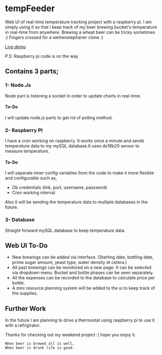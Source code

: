 # tempFeeder
Web UI of real-time temperature tracking project with a raspberry pi. I am simply using it so that i keep track of my beer brewing bucket's temperature in real-time from anywhere. Brewing a wheat beer can be tricky sometimes :) Fingers crossed for a weihenstephaner clone :)

[Live demo](http://95.85.28.239:3001)

P.S: Raspberry pi code is on the way

## Contains 3 parts;

### 1- Node.Js

Node part is listening a socket in order to update charts in real-time. 

#### To-Do

I will update node.js parts to get rid of polling method. 

### 2- Raspberry PI 

I have a cron working on raspberry. It works once a minute and sends temperature data to my mySQL database.It uses ds18b20 sensor to measure temperature.

#### To-Do

I will separate inner config variables from the code to make it more flexible and configurable such as,
* Db credentials (link, port, username, password)
* Cron working interval

Also it will be sending the temperature data to multiple databases in the future.

### 3- Database

Straight forward mySQL database to keep temperature data.


## Web UI To-Do
* New brewings can be added via interface. (Starting date, bottling date, prime sugar amount, yeast type, water density et cetera.)
* All past brewings can be monitored on a new page. It can be selected via dropdown menu. Bucket and bottle phases can be seen separately.
* All the expenses can be recorded to the database to calculate price per bottle.
* A mini resource planning system will be added to the ui to keep track of the supplies.

## Further Work
In the future I am planning to drive a thermostat using raspberry pi to use it with a refrigirator.


Thanks for checking out my weekend project :) hope you enjoy it.

```
When beer is brewed all is well,
When beer is drunk life is good.
```
